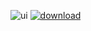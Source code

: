 ![ui](https://i.imgur.com/m2vqkiw.png)
[![download](https://i.imgur.com/mTSaJu1.png)](https://routinehub.co/download/11763)
